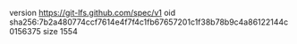 version https://git-lfs.github.com/spec/v1
oid sha256:7b2a480774ccf7614e4f7f4c1fb67657201c1f38b78b9c4a86122144c0156375
size 1554
